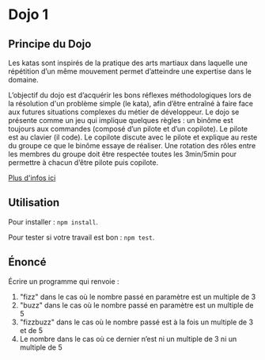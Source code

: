 # Dojo 1

## Principe du Dojo

Les katas sont inspirés de la pratique des arts martiaux dans laquelle une 
répétition d’un même mouvement permet d’atteindre une expertise dans le domaine. 

L’objectif du dojo est d’acquérir les bons réflexes méthodologiques lors de la résolution d'un problème simple (le kata), 
afin d’être entraîné à faire face aux futures situations complexes du métier de développeur.
Le dojo se présente comme un jeu qui implique quelques règles : un binôme est toujours aux 
commandes (composé d’un pilote et d’un copilote). 
Le pilote est au clavier (il code). Le copilote discute avec le pilote et explique au reste du groupe ce 
que le binôme essaye de réaliser. Une rotation des rôles entre les membres du groupe doit être 
respectée toutes les 3min/5min pour permettre à chacun d’être pilote puis copilote. 

[Plus d'infos ici](https://docs.google.com/presentation/d/1pa5hDFLPW53jxsTltx_pCwlh6vDU09DeFAT3XxNIoDY/pub?start=false&loop=false&delayms=30000&slide=id.p)

## Utilisation

Pour installer : `npm install`.

Pour tester si votre travail est bon : `npm test`.

## Énoncé

Écrire un programme qui renvoie :
1. "fizz" dans le cas où le nombre passé en paramètre est un multiple de 3
2. "buzz" dans le cas où le nombre passé en paramètre est un multiple de 5
3. "fizzbuzz" dans le cas où le nombre passé est à la fois un multiple de 3 et de 5
4. Le nombre dans le cas où ce dernier n’est ni un multiple de 3 ni un multiple de 5
